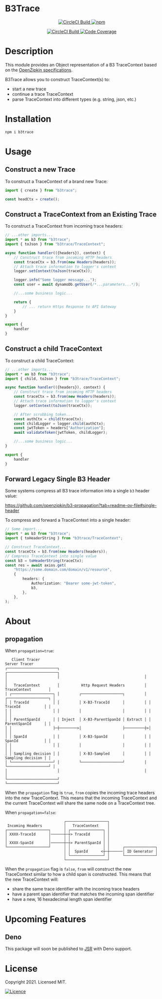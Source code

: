 # B3Trace

<p align="center">
    <a href="https://www.npmjs.com/package/b3trace">
        <img src="https://img.shields.io/badge/NPM-%23CB3837.svg?style=for-the-badge&logo=npm&logoColor=white" alt="CircleCI Build" />
    </a>
    <a href="https://www.npmjs.com/package/b3trace?activeTab=versions">
        <img alt="npm" src="https://img.shields.io/npm/v/b3trace" alt="NPM Versions" />
    </a>
</p>
<p align="center">
    <a href="https://app.circleci.com/pipelines/github/kaonashi-noface/b3trace?branch=main&filter=all">
        <img src="https://circleci.com/gh/kaonashi-noface/b3trace.svg?style=svg" alt="CircleCI Build" />
    </a>
    <a href="https://coveralls.io/github/kaonashi-noface/b3trace?branch=main">
        <img src="https://coveralls.io/repos/github/kaonashi-noface/b3trace/badge.svg?branch=main" alt="Code Coverage" />
    </a>
</p>

# Description

This module provides an Object representation of a B3 TraceContext based on the
[OpenZipkin specifications](https://github.com/openzipkin/b3-propagation).

B3Trace allows you to construct TraceContext(s) to:

- start a new trace
- continue a trace TraceContext
- parse TraceContext into different types (e.g. string, json, etc.)

# Installation

```bash
npm i b3trace
```

# Usage

## Construct a new Trace

To construct a TraceContext of a brand new Trace:

```ts
import { create } from "b3trace";

const headCtx = create();
```

## Construct a TraceContext from an Existing Trace

To construct a TraceContext from incoming trace headers:

```ts
// ...other imports...
import * as b3 from "b3trace";
import { toJson } from "b3trace/TraceContext";

async function handler(({headers}), context) {
    // Construct trace from incoming HTTP headers
    const traceCtx = b3.from(new Headers(headers));
    // Attach trace information to logger's context
    logger.setContext(toJson(traceCtx));

    logger.info("Some logger message...");
    const user = await dynamoDb.getUser(/*...parameters...*/);

    //...some business logic...

    return {
        // ... return Https Response to API Gateway
    }
}

export {
    handler
}
```

## Construct a child TraceContext

To construct a child TraceContext:

```ts
// ...other imports...
import * as b3 from "b3trace";
import { child, toJson } from "b3trace/TraceContext";

async function handler(({headers}), context) {
    // Construct trace from incoming HTTP headers
    const traceCtx = b3.from(new Headers(headers));
    // Attach trace information to logger's context
    logger.setContext(toJson(traceCtx));

    // After scrubbing token...
    const authCtx = child(traceCtx);
    const childLogger = logger.child(authCtx);
    const jwtToken = headers["Authorization"];
    await validateToken(jwtToken, childLogger);

    //...some business logic...
}

export {
    handler
}
```

## Forward Legacy Single B3 Header

Some systems compress all B3 trace information into a single `b3` header value:

https://github.com/openzipkin/b3-propagation?tab=readme-ov-file#single-header

To compress and forward a TraceContext into a single header:

```ts
// Some import...
import * as b3 from "b3trace";
import { toHeaderString } from "b3trace/TraceContext";

// Construct TraceContext...
const traceCtx = b3.from(new Headers(headers));
// Compress TraceContext into single value
const b3 = toHeaderString(traceCtx);
const res = await axios.get(
    "https://some.domain.com/domain/v1/resource",
    {
        headers: {
            Authorization: "Bearer some-jwt-token",
            b3,
        },
    },
);
```

# About

## propagation

When `propagation=true`:

```
   Client Tracer                                                  Server Tracer
┌───────────────────────┐                                       ┌───────────────────────┐
│                       │                                       │                       │
│   TraceContext        │          Http Request Headers         │   TraceContext        │
│ ┌───────────────────┐ │         ┌───────────────────┐         │ ┌───────────────────┐ │
│ │ TraceId           │ │         │ X-B3-TraceId      │         │ │ TraceId           │ │
│ │                   │ │         │                   │         │ │                   │ │
│ │ ParentSpanId      │ │ Inject  │ X-B3-ParentSpanId │ Extract │ │ ParentSpanId      │ │
│ │                   ├─┼────────>│                   ├─────────┼>│                   │ │
│ │ SpanId            │ │         │ X-B3-SpanId       │         │ │ SpanId            │ │
│ │                   │ │         │                   │         │ │                   │ │
│ │ Sampling decision │ │         │ X-B3-Sampled      │         │ │ Sampling decision │ │
│ └───────────────────┘ │         └───────────────────┘         │ └───────────────────┘ │
│                       │                                       │                       │
└───────────────────────┘                                       └───────────────────────┘
```

When the `propagation` flag is `true`, `from` copies the incoming trace headers
into the new TraceContext. This means that the incoming TraceContext and the
current TraceContext will share the same node on a TraceContext tree.

When `propagation=false`:

```
                           ┌───────────────────┐
 Incoming Headers          │   TraceContext    │
┌───────────────────┐      │ ┌───────────────┐ │
│ XXXX-TraceId      │──────┼─┼> TraceId      │ │
│                   │      │ │               │ │
│ XXXX-SpanId       │──────┼─┼> ParentSpanId │ │
└───────────────────┘      │ │               │ │      ┌──────────────┐
                           │ │  SpanId      <┼─┼──────│ ID Generator │
                           │ └───────────────┘ │      └──────────────┘
                           └───────────────────┘
```

When the `propagation` flag is `false`, `from` will construct the new
TraceContext similar to how a child span is constructed. This means that the new
TraceContext will:

- share the same trace identifier with the incoming trace headers
- have a parent span identifier that matches the incoming span identifier
- have a new, 16 hexadecimal length span identifier

# Upcoming Features

## Deno

This package will soon be published to [JSR](https://jsr.io/) with Deno support.

# License

Copyright 2021. Licensed MIT.

[![Licence](https://img.shields.io/github/license/Ileriayo/markdown-badges?style=for-the-badge)](./LICENSE)
